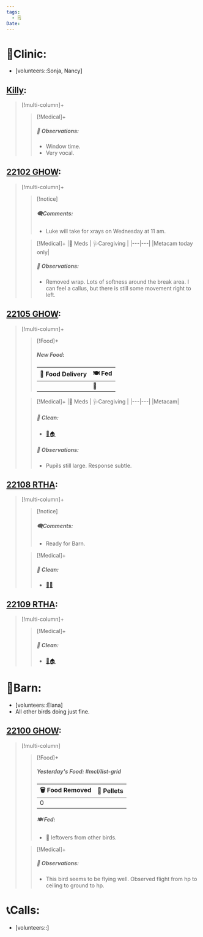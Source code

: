 ```yaml
---
tags:
  - 🗒️
Date: 
---
```


# 🏥Clinic:
- [volunteers::Sonja, Nancy]

## [Killy](../RARE%20Birds/Ed%20Birds/Killy.md):
> [!multi-column]+
>
>> [!Medical]+
>> ##### 🔭 Observations:
>> - Window time.
>> - Very vocal.

## [22102 GHOW](../RARE%20Birds/22102%20GHOW.md):
> [!multi-column]+
>
>> [!notice]
>> ##### 🗨️Comments:
>> - Luke will take for xrays on Wednesday at 11 am.
>
>> [!Medical]+
>> |💊 Meds | 🩺Caregiving |
>> |---|---|
>> |Metacam today only|
>> ##### 🔭 Observations:
>> - Removed wrap. Lots of softness around the break area. I can feel a callus, but there is still some movement right to left. 

## [22105 GHOW](../RARE%20Birds/22105%20GHOW.md):
> [!multi-column]+
>
>> [!Food]+
>> ##### New Food:
>> |🚚 Food Delivery| 🍽️ Fed|
>> |---|---|
>>||🐀
>
>> [!Medical]+
>> |💊 Meds | 🩺Caregiving |
>> |---|---|
>> |Metacam|
>>
>>##### 🫧 Clean:
>> - [🧼🏠](../Admin/Codes/Moved%20to%20clean%20cage.md)
>>
>> ##### 🔭 Observations:
>> - Pupils still large. Response subtle.

## [22108 RTHA](../RARE%20Birds/22108%20RTHA.md):
> [!multi-column]+
>
>> [!notice]
>> ##### 🗨️Comments:
>> - Ready for Barn.
>
>> [!Medical]+
>>##### 🫧 Clean:
>> - [🧼➗](../Admin/Codes/Cleaned%20with%20divider.md)

## [22109 RTHA](../RARE%20Birds/22109%20RTHA.md):
> [!multi-column]+
>
>> [!Medical]+
>>##### 🫧 Clean:
>> - [🧼🏠](../Admin/Codes/Moved%20to%20clean%20cage.md)

# 🏡Barn:
- [volunteers::Elana]
- All other birds doing just fine.

## [22100 GHOW](../RARE%20Birds/22100%20GHOW.md):
> [!multi-column]
>
>> [!Food]+
>> ##### Yesterday's Food: #mcl/list-grid
>> |🗑️ Food Removed| 💩 Pellets
>> |---|---|
>>|0|
>>
>> ##### 🍽️ Fed:
>> - 🐰 leftovers from other birds.
>
>> [!Medical]+
>> ##### 🔭 Observations:
>> - This bird seems to be flying well. Observed flight from hp to ceiling to ground to hp. 

# 📞Calls:
- [volunteers::]
